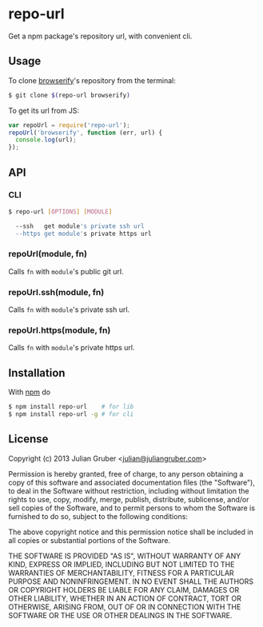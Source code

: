 
# repo-url

Get a npm package's repository url, with convenient cli.

## Usage

To clone [browserify](https://github.com/substack/node-browserify)'s repository from the terminal:

```bash
$ git clone $(repo-url browserify)
```

To get its url from JS:

```js
var repoUrl = require('repo-url');
repoUrl('browserify', function (err, url) {
  console.log(url);
});
```

## API

### CLI

```bash
$ repo-url [OPTIONS] [MODULE]

  --ssh   get module's private ssh url
  --https get module's private https url

```

### repoUrl(module, fn)

Calls `fn` with `module`'s public git url.

### repoUrl.ssh(module, fn)

Calls `fn` with `module`'s private ssh url.

### repoUrl.https(module, fn)

Calls `fn` with `module`'s private https url.

## Installation

With [npm](http://npmjs.org) do

```bash
$ npm install repo-url    # for lib
$ npm install repo-url -g # for cli
```

## License

Copyright (c) 2013 Julian Gruber &lt;julian@juliangruber.com&gt;

Permission is hereby granted, free of charge, to any person obtaining a copy
of this software and associated documentation files (the "Software"), to deal
in the Software without restriction, including without limitation the rights
to use, copy, modify, merge, publish, distribute, sublicense, and/or sell
copies of the Software, and to permit persons to whom the Software is
furnished to do so, subject to the following conditions:

The above copyright notice and this permission notice shall be included in
all copies or substantial portions of the Software.

THE SOFTWARE IS PROVIDED "AS IS", WITHOUT WARRANTY OF ANY KIND, EXPRESS OR
IMPLIED, INCLUDING BUT NOT LIMITED TO THE WARRANTIES OF MERCHANTABILITY,
FITNESS FOR A PARTICULAR PURPOSE AND NONINFRINGEMENT. IN NO EVENT SHALL THE
AUTHORS OR COPYRIGHT HOLDERS BE LIABLE FOR ANY CLAIM, DAMAGES OR OTHER
LIABILITY, WHETHER IN AN ACTION OF CONTRACT, TORT OR OTHERWISE, ARISING FROM,
OUT OF OR IN CONNECTION WITH THE SOFTWARE OR THE USE OR OTHER DEALINGS IN
THE SOFTWARE.
